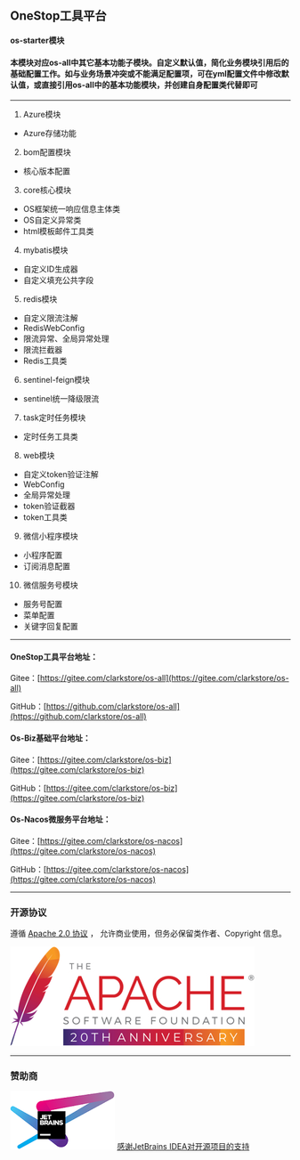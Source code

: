 ## OneStop工具平台
#### os-starter模块
#### 本模块对应os-all中其它基本功能子模块。自定义默认值，简化业务模块引用后的基础配置工作。如与业务场景冲突或不能满足配置项，可在yml配置文件中修改默认值，或直接引用os-all中的基本功能模块，并创建自身配置类代替即可

---

1. Azure模块
- Azure存储功能
2. bom配置模块
- 核心版本配置
3. core核心模块
- OS框架统一响应信息主体类
- OS自定义异常类
- html模板邮件工具类
4. mybatis模块
- 自定义ID生成器
- 自定义填充公共字段
5. redis模块
- 自定义限流注解
- RedisWebConfig
- 限流异常、全局异常处理
- 限流拦截器
- Redis工具类 
6. sentinel-feign模块
- sentinel统一降级限流
7. task定时任务模块
- 定时任务工具类
8. web模块
- 自定义token验证注解
- WebConfig
- 全局异常处理
- token验证截器
- token工具类
9. 微信小程序模块
- 小程序配置
- 订阅消息配置
10. 微信服务号模块
- 服务号配置
- 菜单配置
- 关键字回复配置

---

#### OneStop工具平台地址：
Gitee：[https://gitee.com/clarkstore/os-all](https://gitee.com/clarkstore/os-all)

GitHub：[https://github.com/clarkstore/os-all](https://github.com/clarkstore/os-all)

#### Os-Biz基础平台地址：
Gitee：[https://gitee.com/clarkstore/os-biz](https://gitee.com/clarkstore/os-biz)

GitHub：[https://gitee.com/clarkstore/os-biz](https://gitee.com/clarkstore/os-biz)

#### Os-Nacos微服务平台地址：
Gitee：[https://gitee.com/clarkstore/os-nacos](https://gitee.com/clarkstore/os-nacos)

GitHub：[https://gitee.com/clarkstore/os-nacos](https://gitee.com/clarkstore/os-nacos)

---
### 开源协议
遵循 [Apache 2.0 协议](https://www.apache.org/licenses/LICENSE-2.0.html) ，
允许商业使用，但务必保留类作者、Copyright 信息。

![](apache.png)

---
### 赞助商
[![JetBrains IDEA](jetbrains.png)](https://jb.gg/OpenSource)
[感谢JetBrains IDEA对开源项目的支持](https://jb.gg/OpenSource)


